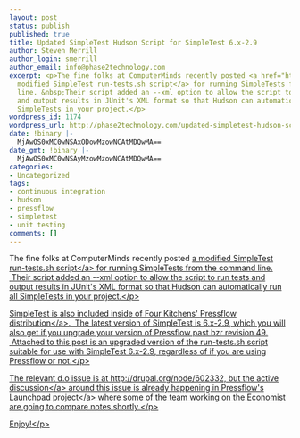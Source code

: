 ```yaml
---
layout: post
status: publish
published: true
title: Updated SimpleTest Hudson Script for SimpleTest 6.x-2.9
author: Steven Merrill
author_login: smerrill
author_email: info@phase2technology.com
excerpt: <p>The fine folks at ComputerMinds recently posted <a href="http://www.computerminds.co.uk/hudson-and-simpletest">a
  modified SimpleTest run-tests.sh script</a> for running SimpleTests from the command
  line. &nbsp;Their script added an --xml option to allow the script to run tests
  and output results in JUnit's XML format so that Hudson can automatically run all
  SimpleTests in your project.</p>
wordpress_id: 1174
wordpress_url: http://phase2technology.com/updated-simpletest-hudson-script-for-simpletest-6-x-2-9/
date: !binary |-
  MjAwOS0xMC0wNSAxODowMzowNCAtMDQwMA==
date_gmt: !binary |-
  MjAwOS0xMC0wNSAyMzowMzowNCAtMDQwMA==
categories:
- Uncategorized
tags:
- continuous integration
- hudson
- pressflow
- simpletest
- unit testing
comments: []
---
```

<p>The fine folks at ComputerMinds recently posted <a href="http:&#47;&#47;www.computerminds.co.uk&#47;hudson-and-simpletest">a modified SimpleTest run-tests.sh script<&#47;a> for running SimpleTests from the command line. &nbsp;Their script added an --xml option to allow the script to run tests and output results in JUnit's XML format so that Hudson can automatically run all SimpleTests in your project.<&#47;p></p>
<p>SimpleTest is also included inside of Four Kitchens' <a href="http:&#47;&#47;fourkitchens.com&#47;pressflow-makes-drupal-scale">Pressflow distribution<&#47;a>. &nbsp;The latest version of SimpleTest is 6.x-2.9, which you will also get if you upgrade your version of Pressflow past bzr revision 49. &nbsp;Attached to this post is an upgraded version of the run-tests.sh script suitable for use with SimpleTest 6.x-2.9, regardless of if you are using Pressflow or not.<&#47;p></p>
<p>The relevant d.o issue is at&nbsp;http:&#47;&#47;drupal.org&#47;node&#47;602332, but <a href="https:&#47;&#47;code.launchpad.net&#47;~smerrill&#47;pressflow&#47;simpletest-xml-junit&#47;+merge&#47;13224">the active discussion<&#47;a> around this issue is already happening in <a href="https:&#47;&#47;launchpad.net&#47;pressflow">Pressflow's Launchpad project<&#47;a> where some of the team working on the Economist are going to compare notes shortly.<&#47;p></p>
<p>Enjoy!<&#47;p></p>
